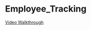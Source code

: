 # Employee_Tracking

[Video Walkthrough](https://drive.google.com/file/d/17Q0EA4FrE6PUJNX7vMRTUkUjGKFMcji4/view?usp=sharing)